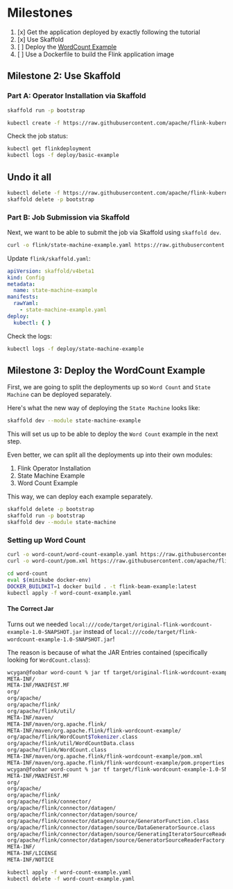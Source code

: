 # Milestones

1. [x] Get the application deployed by exactly following the tutorial
2. [x] Use Skaffold
3. [ ] Deploy the [WordCount Example](https://github.com/apache/flink-kubernetes-operator/tree/main/examples/flink-beam-example)
4. [ ] Use a Dockerfile to build the Flink application image

## Milestone 2: Use Skaffold

### Part A: Operator Installation via Skaffold

```bash
skaffold run -p bootstrap
```

```bash
kubectl create -f https://raw.githubusercontent.com/apache/flink-kubernetes-operator/release-1.10/examples/basic.yaml
```

Check the job status:

```bash
kubectl get flinkdeployment
kubectl logs -f deploy/basic-example
```

## Undo it all

```bash
kubectl delete -f https://raw.githubusercontent.com/apache/flink-kubernetes-operator/release-1.10/examples/basic.yaml
skaffold delete -p bootstrap
```

### Part B: Job Submission via Skaffold

Next, we want to be able to submit the job via Skaffold using `skaffold dev`.

```bash
curl -o flink/state-machine-example.yaml https://raw.githubusercontent.com/apache/flink-kubernetes-operator/release-1.10/examples/basic.yaml
```

Update `flink/skaffold.yaml`:

```yaml
apiVersion: skaffold/v4beta1
kind: Config
metadata:
  name: state-machine-example
manifests:
  rawYaml:
    - state-machine-example.yaml
deploy:
  kubectl: { }
```

Check the logs:

```bash
kubectl logs -f deploy/state-machine-example
```

## Milestone 3: Deploy the WordCount Example

First, we are going to split the deployments up so `Word Count` and `State Machine` can be deployed separately.

Here's what the new way of deploying the `State Machine` looks like:

```bash
skaffold dev --module state-machine-example
```

This will set us up to be able to deploy the `Word Count` example in the next step.

Even better, we can split all the deployments up into their own modules:

1. Flink Operator Installation
2. State Machine Example
3. Word Count Example

This way, we can deploy each example separately.

```bash
skaffold delete -p bootstrap
skaffold run -p bootstrap
skaffold dev --module state-machine
```

### Setting up Word Count

```bash
curl -o word-count/word-count-example.yaml https://raw.githubusercontent.com/apache/flink-kubernetes-operator/refs/heads/main/examples/flink-beam-example/beam-example.yaml
curl -o word-count/pom.xml https://raw.githubusercontent.com/apache/flink-kubernetes-operator/refs/heads/main/examples/flink-beam-example/pom.xml
```

```bash
cd word-count
eval $(minikube docker-env)
DOCKER_BUILDKIT=1 docker build . -t flink-beam-example:latest
kubectl apply -f word-count-example.yaml
```

#### The Correct Jar

Turns out we needed `local:///code/target/original-flink-wordcount-example-1.0-SNAPSHOT.jar` instead of `local:///code/target/flink-wordcount-example-1.0-SNAPSHOT.jar`!

The reason is because of what the JAR Entries contained (specifically looking for `WordCount.class`):

```bash
wcygan@foobar word-count % jar tf target/original-flink-wordcount-example-1.0-SNAPSHOT.jar
META-INF/
META-INF/MANIFEST.MF
org/
org/apache/
org/apache/flink/
org/apache/flink/util/
META-INF/maven/
META-INF/maven/org.apache.flink/
META-INF/maven/org.apache.flink/flink-wordcount-example/
org/apache/flink/WordCount$Tokenizer.class
org/apache/flink/util/WordCountData.class
org/apache/flink/WordCount.class
META-INF/maven/org.apache.flink/flink-wordcount-example/pom.xml
META-INF/maven/org.apache.flink/flink-wordcount-example/pom.properties
wcygan@foobar word-count % jar tf target/flink-wordcount-example-1.0-SNAPSHOT.jar
META-INF/MANIFEST.MF
org/
org/apache/
org/apache/flink/
org/apache/flink/connector/
org/apache/flink/connector/datagen/
org/apache/flink/connector/datagen/source/
org/apache/flink/connector/datagen/source/GeneratorFunction.class
org/apache/flink/connector/datagen/source/DataGeneratorSource.class
org/apache/flink/connector/datagen/source/GeneratingIteratorSourceReader.class
org/apache/flink/connector/datagen/source/GeneratorSourceReaderFactory.class
META-INF/
META-INF/LICENSE
META-INF/NOTICE
```

```bash
kubectl apply -f word-count-example.yaml
kubectl delete -f word-count-example.yaml 
```